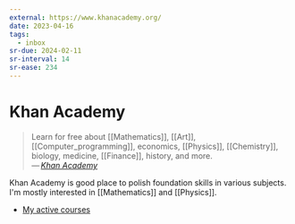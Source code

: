 ```yaml
---
external: https://www.khanacademy.org/
date: 2023-04-16
tags:
  - inbox
sr-due: 2024-02-11
sr-interval: 14
sr-ease: 234
---
```


# Khan Academy

> Learn for free about [[Mathematics]], [[Art]],
> [[Computer_programming]], economics, [[Physics]],
> [[Chemistry]], biology, medicine, [[Finance]], history, and more.\
> — <cite>[Khan Academy](https://www.khanacademy.org/)</cite>

Khan Academy is good place to polish foundation skills
in various subjects. I'm mostly interested in [[Mathematics]] and [[Physics]].

- [My active courses](https://www.khanacademy.org/profile/me/courses)
